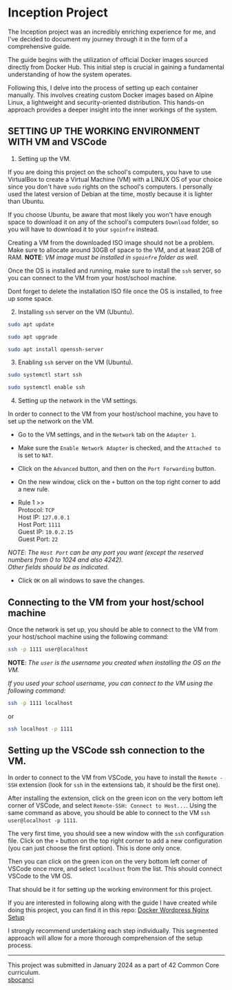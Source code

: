 # Inception Project

The Inception project was an incredibly enriching experience for me, and I've decided to document my journey through it in the form of a comprehensive guide.  

The guide begins with the utilization of official Docker images sourced directly from Docker Hub. This initial step is crucial in gaining a fundamental understanding of how the system operates.  

Following this, I delve into the process of setting up each container manually. This involves creating custom Docker images based on Alpine Linux, a lightweight and security-oriented distribution. This hands-on approach provides a deeper insight into the inner workings of the system.  

## SETTING UP THE WORKING ENVIRONMENT WITH VM and VSCode

1. Setting up the VM.

If you are doing this project on the school's computers, you have to use VirtualBox to create a Virtual Machine (VM) with a LINUX OS of your choice since you don't have `sudo` rights on the school's computers. I personally used the latest version of Debian at the time, mostly because it is lighter than Ubuntu.  

If you choose Ubuntu, be aware that most likely you won't have enough space to download it on any of the school's computers `Download` folder, so you will have to download it to your `sgoinfre` instead.  

Creating a VM from the downloaded ISO image should not be a problem. Make sure to allocate around 30GB of space to the VM, and at least 2GB of RAM. **NOTE**: *VM image must be installed in `sgoinfre` folder as well.*  

Once the OS is installed and running, make sure to install the `ssh` server, so you can connect to the VM from your host/school machine.  

Dont forget to delete the installation ISO file once the OS is installed, to free up some space.  

2. Installing `ssh` server on the VM (Ubuntu).

```bash
sudo apt update

sudo apt upgrade

sudo apt install openssh-server
```

3. Enabling `ssh` server on the VM (Ubuntu).

```bash
sudo systemctl start ssh

sudo systemctl enable ssh
```

4. Setting up the network in the VM settings.

In order to connect to the VM from your host/school machine, you have to set up the network on the VM.  

- Go to the VM settings, and in the `Network` tab on the `Adapter 1`.  

- Make sure the `Enable Network Adapter` is checked, and the `Attached to` is set to `NAT`.  

- Click on the `Advanced` button, and then on the `Port Forwarding` button.  

- On the new window, click on the `+` button on the top right corner to add a new rule.  

- Rule 1 >>  
Protocol: `TCP`  
Host IP: `127.0.0.1`  
Host Port: `1111`  
Guest IP: `10.0.2.15`  
Guest Port: `22`  

*NOTE*: *The `Host Port` can be any port you want (except the reserved numbers from 0 to 1024 and also 4242).*  
*Other fields should be as indicated.*

- Click `OK` on all windows to save the changes.  


## Connecting to the VM from your host/school machine

Once the network is set up, you should be able to connect to the VM from your host/school machine using the following command:

```bash
ssh -p 1111 user@localhost
```

**NOTE**: *The `user` is the username you created when installing the OS on the VM.*  

*If you used your school username, you can connect to the VM using the following command:*  

```bash
ssh -p 1111 localhost
```
or 
```bash
ssh localhost -p 1111
```


## Setting up the VSCode ssh connection to the VM.

In order to connect to the VM from VSCode, you have to install the `Remote - SSH` extension (look for `ssh` in the extensions tab, it should be the first one).  

After installing the extension, click on the green icon on the very bottom left corner of VSCode, and select `Remote-SSH: Connect to Host...`. Using the same command as above, you should be able to connect to the VM `ssh user@localhost -p 1111`.  

The very first time, you should see a new window with the `ssh` configuration file. Click on the `+` button on the top right corner to add a new configuration (you can just choose the first option). This is done only once.  

Then you can click on the green icon on the very bottom left corner of VSCode once more, and select `localhost` from the list. This should connect VSCode to the VM OS.  

That should be it for setting up the working environment for this project.  

If you are interested in following along with the guide I have created while doing this project, you can find it in this repo: [Docker Wordpress Nginx Setup](https://github.com/svvoii/Docker_WordPress_Nginx)

I strongly recommend undertaking each step individually. This segmented approach will allow for a more thorough comprehension of the setup process.

---
This project was submitted in January 2024 as a part of 42 Common Core curriculum.  
[sbocanci](https://github.com/svvoii)  
